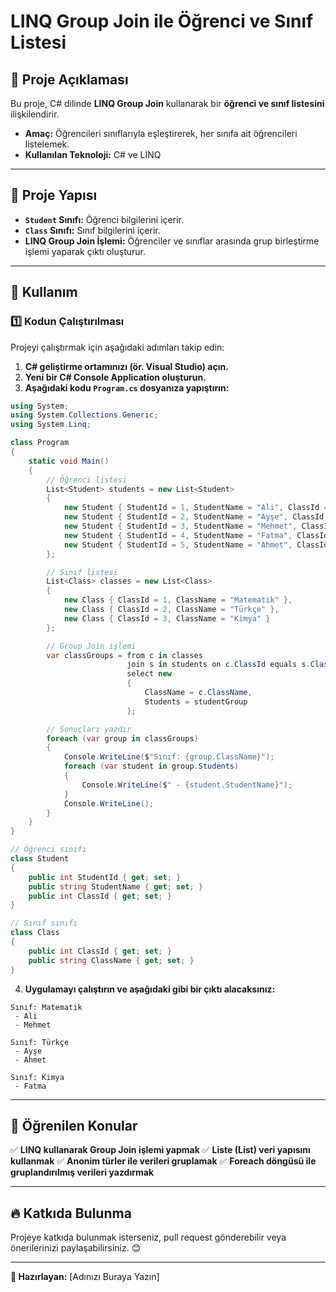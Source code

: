 # LINQ Group Join ile Öğrenci ve Sınıf Listesi

## 📌 Proje Açıklaması
Bu proje, C# dilinde **LINQ Group Join** kullanarak bir **öğrenci ve sınıf listesini** ilişkilendirir.

- **Amaç:** Öğrencileri sınıflarıyla eşleştirerek, her sınıfa ait öğrencileri listelemek.
- **Kullanılan Teknoloji:** C# ve LINQ

---

## 📂 Proje Yapısı

- **`Student` Sınıfı:** Öğrenci bilgilerini içerir.
- **`Class` Sınıfı:** Sınıf bilgilerini içerir.
- **LINQ Group Join İşlemi:** Öğrenciler ve sınıflar arasında grup birleştirme işlemi yaparak çıktı oluşturur.

---

## 🚀 Kullanım

### 1️⃣ **Kodun Çalıştırılması**
Projeyi çalıştırmak için aşağıdaki adımları takip edin:

1. **C# geliştirme ortamınızı (ör. Visual Studio) açın.**
2. **Yeni bir C# Console Application oluşturun.**
3. **Aşağıdaki kodu `Program.cs` dosyanıza yapıştırın:**

```csharp
using System;
using System.Collections.Generic;
using System.Linq;

class Program
{
    static void Main()
    {
        // Öğrenci listesi
        List<Student> students = new List<Student>
        {
            new Student { StudentId = 1, StudentName = "Ali", ClassId = 1 },
            new Student { StudentId = 2, StudentName = "Ayşe", ClassId = 2 },
            new Student { StudentId = 3, StudentName = "Mehmet", ClassId = 1 },
            new Student { StudentId = 4, StudentName = "Fatma", ClassId = 3 },
            new Student { StudentId = 5, StudentName = "Ahmet", ClassId = 2 }
        };

        // Sınıf listesi
        List<Class> classes = new List<Class>
        {
            new Class { ClassId = 1, ClassName = "Matematik" },
            new Class { ClassId = 2, ClassName = "Türkçe" },
            new Class { ClassId = 3, ClassName = "Kimya" }
        };

        // Group Join işlemi
        var classGroups = from c in classes
                          join s in students on c.ClassId equals s.ClassId into studentGroup
                          select new
                          {
                              ClassName = c.ClassName,
                              Students = studentGroup
                          };

        // Sonuçları yazdır
        foreach (var group in classGroups)
        {
            Console.WriteLine($"Sınıf: {group.ClassName}");
            foreach (var student in group.Students)
            {
                Console.WriteLine($" - {student.StudentName}");
            }
            Console.WriteLine();
        }
    }
}

// Öğrenci sınıfı
class Student
{
    public int StudentId { get; set; }
    public string StudentName { get; set; }
    public int ClassId { get; set; }
}

// Sınıf sınıfı
class Class
{
    public int ClassId { get; set; }
    public string ClassName { get; set; }
}
```

4. **Uygulamayı çalıştırın ve aşağıdaki gibi bir çıktı alacaksınız:**

```
Sınıf: Matematik
 - Ali
 - Mehmet

Sınıf: Türkçe
 - Ayşe
 - Ahmet

Sınıf: Kimya
 - Fatma
```

---

## 🎯 Öğrenilen Konular
✅ **LINQ kullanarak Group Join işlemi yapmak**
✅ **Liste (List<T>) veri yapısını kullanmak**
✅ **Anonim türler ile verileri gruplamak**
✅ **Foreach döngüsü ile gruplandırılmış verileri yazdırmak**

---

## 🔥 Katkıda Bulunma
Projeye katkıda bulunmak isterseniz, pull request gönderebilir veya önerilerinizi paylaşabilirsiniz. 😊

---

**📌 Hazırlayan:** [Adınızı Buraya Yazın]

